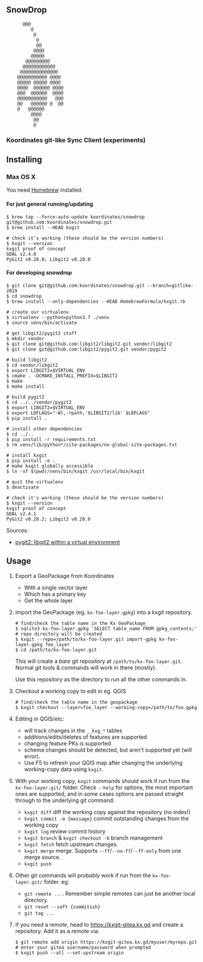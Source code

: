 SnowDrop
--------
```
      @@@
         @
          @
           @
           @@
          @@@@
         @@@@@
       @@@@@@@@@
      @@@@@@@@@@@@
     @@@@@@@@@@@@@@
    @@@@@@@@@@@ @@@@
    @@@@@ @@@@@ @@@@
    @@@@  @@@@@@ @@@@
    @@@  @@@@@@  @@@@
    @@@@@@@@@@@   @@@
    @@   @@@@@@ @  @@
    @   @@@@@@
         @@@@
          @@
          @
```

### Koordinates git-like Sync Client (experiments)

## Installing

### Max OS X

You need [Homebrew](https://brew.sh/) installed.

#### For just general running/updating
```console
$ brew tap --force-auto-update koordinates/snowdrop git@github.com:koordinates/snowdrop.git
$ brew install --HEAD kxgit

# check it's working (these should be the version numbers)
$ kxgit --version
kxgit proof of concept
GDAL v2.4.0
PyGit2 v0.28.0; Libgit2 v0.28.0
```

#### For developing snowdrop
```
$ git clone git@github.com:koordinates/snowdrop.git --branch=gitlike-2019
$ cd snowdrop
$ brew install --only-dependencies --HEAD HomebrewFormula/kxgit.rb

# create our virtualenv
$ virtualenv --python=python3.7 ./venv
$ source venv/bin/activate

# get libgit2/pygit2 stuff
$ mkdir vendor
$ git clone git@github.com:libgit2/libgit2.git vendor/libgit2
$ git clone git@github.com:libgit2/pygit2.git vendor/pygit2

# build libgit2
$ cd vendor/libgit2
$ export LIBGIT2=$VIRTUAL_ENV
$ cmake . -DCMAKE_INSTALL_PREFIX=$LIBGIT2
$ make
$ make install

# build pygit2
$ cd ../../vendor/pygit2
$ export LIBGIT2=$VIRTUAL_ENV
$ export LDFLAGS="-Wl,-rpath,'$LIBGIT2/lib' $LDFLAGS"
$ pip install .

# install other dependencies
$ cd ../..
$ pip install -r requirements.txt
$ rm venv/lib/python*/site-packages/no-global-site-packages.txt

# install kxgit
$ pip install -e .
# make kxgit globally accessible
$ ln -sf $(pwd)/venv/bin/kxgit /usr/local/bin/kxgit

# quit the virtualenv
$ deactivate

# check it's working (these should be the version numbers)
$ kxgit --version
kxgit proof of concept
GDAL v2.4.1
PyGit2 v0.28.2; Libgit2 v0.28.0
```

Sources:
* [pygit2: libgit2 within a virtual environment](https://www.pygit2.org/install.html#libgit2-within-a-virtual-environment)

## Usage

1. Export a GeoPackage from Koordinates
   * With a single vector layer
   * Which has a primary key
   * Get the whole layer
2. Import the GeoPackage (eg. `kx-foo-layer.gpkg`) into a kxgit repository.
   ```console
   # find/check the table name in the Kx GeoPackage
   $ sqlite3 kx-foo-layer.gpkg 'SELECT table_name FROM gpkg_contents;'
   # repo directory will be created
   $ kxgit --repo=/path/to/kx-foo-layer.git import-gpkg kx-foo-layer.gpkg foo_layer
   $ cd /path/to/kx-foo-layer.git
   ```
   This will create a _bare_ git repository at `/path/to/kx-foo-layer.git`. Normal git tools & commands will work in there (mostly).

   Use this repository as the directory to run all the other commands in.
3. Checkout a working copy to edit in eg. QGIS
   ```console
   # find/check the table name in the geopackage
   $ kxgit checkout --layer=foo_layer --working-copy=/path/to/foo.gpkg
   ```
4. Editing in QGIS/etc:
   * will track changes in the `__kxg_*` tables
   * additions/edits/deletes of features are supported
   * changing feature PKs is supported
   * schema changes should be detected, but aren't supported yet (will error).
   * Use F5 to refresh your QGIS map after changing the underlying working-copy data using `kxgit`.
6. With your working copy, `kxgit` commands should work if run from the `kx-foo-layer.git/` folder. Check `--help` for options, the most important ones are supported, and in some cases options are passed straight through to the underlying git command:
    * `kxgit diff` diff the working copy against the repository (no index!)
    * `kxgit commit -m {message}` commit outstanding changes from the working copy
    * `kxgit log` review commit history
    * `kxgit branch` & `kxgit checkout -b` branch management
    * `kxgit fetch` fetch upstream changes.
    * `kxgit merge` merge. Supports `--ff`/`--no-ff`/`--ff-only` from one merge source.
    * `kxgit push`
7. Other git commands will _probably_ work if run from the `kx-foo-layer.git/` folder. eg:
    * `git remote ...`. Remember simple remotes can just be another local directory.
    * `git reset --soft {commitish}`
    * `git tag ...`
8. If you need a remote, head to https://kxgit-gitea.kx.gd and create a repository. Add it as a remote via:
   ```console
   $ git remote add origin https://kxgit-gitea.kx.gd/myuser/myrepo.git
   # enter your gitea username/password when prompted
   $ kxgit push --all --set-upstream origin
   ```
